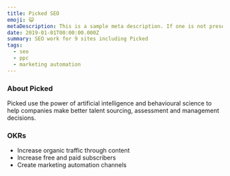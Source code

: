 ```yaml
---
title: Picked SEO
emoji: 😺
metaDescription: This is a sample meta description. If one is not present in your page/project's front matter, the default metadata.desciption will be used instead.
date: 2019-01-01T00:00:00.000Z
summary: SEO work for 9 sites including Picked
tags:
  - seo
  - ppc
  - marketing automation
---
```


### About Picked

Picked use the power of artificial intelligence and behavioural science to help companies make better talent sourcing, assessment and management decisions.

### OKRs

- Increase organic traffic through content
- Increase free and paid subscribers
- Create marketing automation channels

